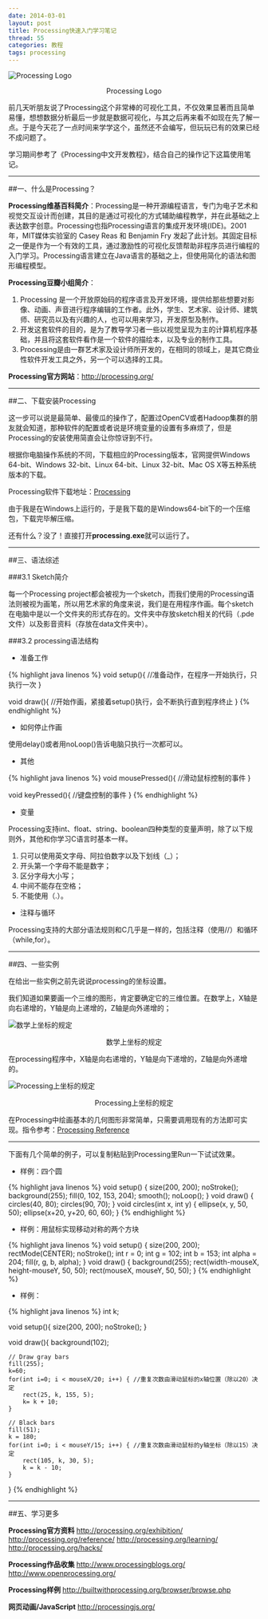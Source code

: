 ```yaml
---
date: 2014-03-01
layout: post
title: Processing快速入门学习笔记
thread: 55
categories: 教程
tags: processing
---
```


![Processing Logo](/assets/2014-03-01-processing-logo.png "Processing Logo")
<center>Processing Logo</center>

前几天听朋友说了Processing这个非常棒的可视化工具，不仅效果显著而且简单易懂，想想数据分析最后一步就是数据可视化，与其之后再来看不如现在先了解一点。于是今天花了一点时间来学学这个，虽然还不会编写，但玩玩已有的效果已经不成问题了。

学习期间参考了《Processing中文开发教程》，结合自己的操作记下这篇使用笔记。

----

##一、什么是Processing？

**Processing维基百科简介**：Processing是一种开源编程语言，专门为电子艺术和视觉交互设计而创建，其目的是通过可视化的方式辅助编程教学，并在此基础之上表达数字创意。Processing也指Processing语言的集成开发环境(IDE)。2001年，MIT媒体实验室的 Casey Reas 和 Benjamin Fry 发起了此计划。其固定目标之一便是作为一个有效的工具，通过激励性的可视化反馈帮助非程序员进行编程的入门学习。Processing语言建立在Java语言的基础之上，但使用简化的语法和图形编程模型。

**Processing豆瓣小组简介**：
1. Processing 是一个开放原始码的程序语言及开发环境，提供给那些想要对影像、动画、声音进行程序编辑的工作者。此外，学生、艺术家、设计师、建筑师、研究员以及有兴趣的人，也可以用来学习，开发原型及制作。
2. 开发这套软件的目的，是为了教导学习者一些以视觉呈现为主的计算机程序基础，并且将这套软件看作是一个软件的描绘本，以及专业的制作工具。 
3. Processing是由一群艺术家及设计师所开发的，在相同的领域上，是其它商业性软件开发工具之外，另一个可以选择的工具。 

**Processing官方网站**：<http://processing.org/>


----------

##二、下载安装Processing

这一步可以说是最简单、最傻瓜的操作了，配置过OpenCV或者Hadoop集群的朋友就会知道，那种软件的配置或者说是环境变量的设置有多麻烦了，但是Processing的安装使用简直会让你惊讶到不行。

根据你电脑操作系统的不同，下载相应的Processing版本，官网提供Windows 64-bit、Windows 32-bit、Linux 64-bit、Linux 32-bit、Mac OS X等五种系统版本的下载。

Processing软件下载地址：[Processing](http://processing.org/download/)

由于我是在Windows上运行的，于是我下载的是Windows64-bit下的一个压缩包，下载完毕解压缩。

还有什么？没了！直接打开**processing.exe**就可以运行了。


----------

##三、语法综述

###3.1 Sketch简介

每一个Processing project都会被视为一个sketch，而我们使用的Processing语法则被视为画笔，所以用艺术家的角度来说，我们是在用程序作画。每个sketch在电脑中是以一个文件夹的形式存在的。文件夹中存放sketch相关的代码（.pde文件）以及影音资料（存放在data文件夹中）。

###3.2 processing语法结构

* 准备工作

{% highlight java linenos %}
void setup(){
//准备动作，在程序一开始执行，只执行一次
}

void draw(){
//开始作画，紧接着setup()执行，会不断执行直到程序终止
}
{% endhighlight %}

* 如何停止作画

使用delay()或者用noLoop()告诉电脑只执行一次都可以。

* 其他

{% highlight java linenos %}
void mousePressed(){
//滑动鼠标控制的事件
}

void keyPressed(){
//键盘控制的事件
}
{% endhighlight %}

* 变量

Processing支持int、float、string、boolean四种类型的变量声明，除了以下规则外，其他和你学习C语言时基本一样。

1. 只可以使用英文字母、阿拉伯数字以及下划线（_）；
2. 开头第一个字母不能是数字；
3. 区分字母大小写；
4. 中间不能存在空格；
5. 不能使用（.）。


* 注释与循环

Processing支持的大部分语法规则和C几乎是一样的，包括注释（使用//）和循环（while,for）。


----------

##四、一些实例

在给出一些实例之前先说说processing的坐标设置。

我们知道如果要画一个三维的图形，肯定要确定它的三维位置。在数学上，X轴是向右递增的，Y轴是向上递增的，Z轴是向外递增的；

![数学上坐标的规定](/assets/2014-03-01-processing-xyz-math.png "数学上坐标的规定")
<center>数学上坐标的规定</center>

在processing程序中，X轴是向右递增的，Y轴是向下递增的，Z轴是向外递增的。

![Processing上坐标的规定](/assets/2014-03-01-processing-xyz-pro.png "Processing上坐标的规定")
<center>Processing上坐标的规定</center>

在Processing中绘画基本的几何图形非常简单，只需要调用现有的方法即可实现。指令参考：[Processing Reference](http://www.processing.org/reference/)

----

下面有几个简单的例子，可以复制粘贴到Processing里Run一下试试效果。

* 样例：四个圆

{% highlight java linenos %}
void setup() {
size(200, 200);
noStroke();
background(255);
fill(0, 102, 153, 204);
smooth();
noLoop();
}
void draw() {
circles(40, 80);
circles(90, 70);
}
void circles(int x, int y) {
ellipse(x, y, 50, 50);
ellipse(x+20, y+20, 60, 60);
}
{% endhighlight %}

* 样例：用鼠标实现移动对称的两个方块

{% highlight java linenos %}
void setup() {
size(200, 200);
rectMode(CENTER);
noStroke();
int r = 0;
int g = 102;
int b = 153;
int alpha = 204;
fill(r, g, b, alpha);
}
void draw() {
background(255);
rect(width-mouseX, height-mouseY, 50, 50);
rect(mouseX, mouseY, 50, 50);
}
{% endhighlight %}

* 样例：

{% highlight java linenos %}
int k;

void setup(){
    size(200, 200);
    noStroke();
}

void draw(){
    background(102);

    // Draw gray bars
    fill(255);
    k=60;
    for(int i=0; i < mouseX/20; i++) { //重复次数由滑动鼠标的x轴位置（除以20）决定
        rect(25, k, 155, 5);
        k= k + 10;
    }

    // Black bars
    fill(51);
    k = 180;
    for(int i=0; i < mouseY/15; i++) { //重复次数由滑动鼠标的y轴坐标（除以15）决定
        rect(105, k, 30, 5);
        k = k - 10;
    }
}
{% endhighlight %}

----

##五、学习更多

**Processing官方资料**
<http://processing.org/exhibition/>
<http://processing.org/reference/>
<http://processing.org/learning/>
<http://processing.org/hacks/>

**Processing作品收集**
<http://www.processingblogs.org/>
<http://www.openprocessing.org/>

**Processing样例**
<http://builtwithprocessing.org/browser/browse.php>

**网页动画/JavaScript**
<http://processingjs.org/>